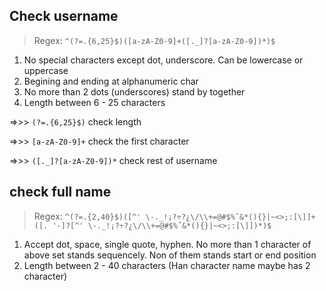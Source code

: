 
## Check username
> Regex: ` ^(?=.{6,25}$)([a-zA-Z0-9]+([._]?[a-zA-Z0-9])*)$ ` 

1. No special characters except dot, underscore. Can be lowercase or uppercase
2. Begining and ending at alphanumeric char
3. No more than 2 dots (underscores) stand by together
4. Length between 6 - 25 characters

 =>>> `(?=.{6,25}$)` check length
 
 =>>> `[a-zA-Z0-9]+` check the first character
 
 =>>> `([._]?[a-zA-Z0-9])*` check rest of username
## check full name
> Regex: `^(?=.{2,40}$)([^' \-._!¡?÷?¿\/\\+=@#$%ˆ&*(){}|~<>;:[\]]+([. '-]?[^' \-._!¡?÷?¿\/\\+=@#$%ˆ&*(){}|~<>;:[\]])*)$`
1. Accept dot, space, single quote, hyphen. No more than 1 character of above set stands sequencely. Non of them stands start or end position
2. Length between 2 - 40 characters (Han character name maybe has 2 character)

